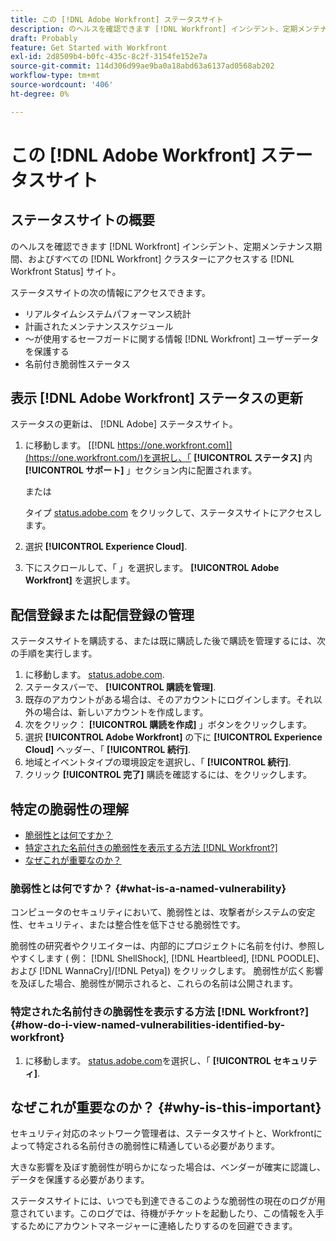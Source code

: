 ```yaml
---
title: この [!DNL Adobe Workfront] ステータスサイト
description: のヘルスを確認できます [!DNL Workfront] インシデント、定期メンテナンス期間、およびすべての [!DNL Workfront] クラスターにアクセスする [!DNL Workfront Status] サイト。
draft: Probably
feature: Get Started with Workfront
exl-id: 2d8509b4-b0fc-435c-8c2f-3154fe152e7a
source-git-commit: 114d306d99ae9ba0a18abd63a6137ad0568ab202
workflow-type: tm+mt
source-wordcount: '406'
ht-degree: 0%

---
```


# この [!DNL Adobe Workfront] ステータスサイト

## ステータスサイトの概要

のヘルスを確認できます [!DNL Workfront] インシデント、定期メンテナンス期間、およびすべての [!DNL Workfront] クラスターにアクセスする [!DNL Workfront Status] サイト。

ステータスサイトの次の情報にアクセスできます。

* リアルタイムシステムパフォーマンス統計
* 計画されたメンテナンススケジュール
* ～が使用するセーフガードに関する情報 [!DNL Workfront] ユーザーデータを保護する
* 名前付き脆弱性ステータス

## 表示 [!DNL Adobe Workfront] ステータスの更新

ステータスの更新は、 [!DNL Adobe] ステータスサイト。

1. に移動します。 [[!DNL https://one.workfront.com]](https://one.workfront.com/)を選択し、「 **[!UICONTROL ステータス]** 内 **[!UICONTROL サポート]** 」セクション内に配置されます。

   または

   タイプ [status.adobe.com](http://status.adobe.com/) をクリックして、ステータスサイトにアクセスします。

1. 選択 **[!UICONTROL Experience Cloud]**.
1. 下にスクロールして、「 」を選択します。 **[!UICONTROL Adobe Workfront]** を選択します。

## 配信登録または配信登録の管理

ステータスサイトを購読する、または既に購読した後で購読を管理するには、次の手順を実行します。

1. に移動します。 [status.adobe.com](http://status.adobe.com/).
1. ステータスバーで、 **[!UICONTROL 購読を管理]**.
1. 既存のアカウントがある場合は、そのアカウントにログインします。それ以外の場合は、新しいアカウントを作成します。
1. 次をクリック： **[!UICONTROL 購読を作成]** 」ボタンをクリックします。
1. 選択 **[!UICONTROL Adobe Workfront]** の下に **[!UICONTROL Experience Cloud]** ヘッダー、「 **[!UICONTROL 続行]**.
1. 地域とイベントタイプの環境設定を選択し、「 **[!UICONTROL 続行]**.
1. クリック **[!UICONTROL 完了]** 購読を確認するには、をクリックします。

## 特定の脆弱性の理解

* [脆弱性とは何ですか？](#what-is-a-named-vulnerability)
* [特定された名前付きの脆弱性を表示する方法 [!DNL Workfront?]](#how-do-i-view-named-vulnerabilities-identified-by-workfront)
* [なぜこれが重要なのか？](#why-is-this-important)

### 脆弱性とは何ですか？ {#what-is-a-named-vulnerability}

コンピュータのセキュリティにおいて、脆弱性とは、攻撃者がシステムの安定性、セキュリティ、または整合性を低下させる脆弱性です。

脆弱性の研究者やクリエイターは、内部的にプロジェクトに名前を付け、参照しやすくします ( 例： [!DNL ShellShock], [!DNL Heartbleed], [!DNL POODLE]、および [!DNL WannaCry]/[!DNL Petya]) をクリックします。 脆弱性が広く影響を及ぼした場合、脆弱性が開示されると、これらの名前は公開されます。

### 特定された名前付きの脆弱性を表示する方法 [!DNL Workfront?] {#how-do-i-view-named-vulnerabilities-identified-by-workfront}

1. に移動します。  [status.adobe.com](https://status.adobe.com/ja/)を選択し、「 **[!UICONTROL セキュリティ]**.

## なぜこれが重要なのか？ {#why-is-this-important}

セキュリティ対応のネットワーク管理者は、ステータスサイトと、Workfrontによって特定される名前付きの脆弱性に精通している必要があります。

大きな影響を及ぼす脆弱性が明らかになった場合は、ベンダーが確実に認識し、データを保護する必要があります。

ステータスサイトには、いつでも到達できるこのような脆弱性の現在のログが用意されています。このログでは、待機がチケットを起動したり、この情報を入手するためにアカウントマネージャーに連絡したりするのを回避できます。
